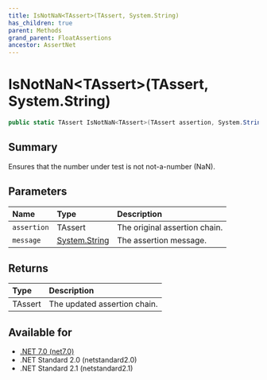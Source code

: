 ```yaml
---
title: IsNotNaN<TAssert>(TAssert, System.String)
has_children: true
parent: Methods
grand_parent: FloatAssertions
ancestor: AssertNet
---
```

# IsNotNaN&lt;TAssert&gt;(TAssert, System.String)

```csharp
public static TAssert IsNotNaN<TAssert>(TAssert assertion, System.String message);
```

## Summary
Ensures that the number under test is not not-a-number (NaN).

## Parameters
|Name|Type|Description|
|:-|:-|:-|
|`assertion`|TAssert|The original assertion chain.|
|`message`|[System.String](https://learn.microsoft.com/en-us/dotnet/api/system.string)|The assertion message.|

## Returns
|Type|Description|
|:-|:-|
|TAssert|The updated assertion chain.|

## Available for
- [.NET 7.0 (net7.0)](https://versionsof.net/core/7.0/)
- .NET Standard 2.0 (netstandard2.0)
- .NET Standard 2.1 (netstandard2.1)
